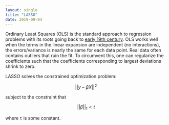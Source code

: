 ```yaml
---
layout: single
title: "LASSO"
date: 2019-09-04
---
```


Ordinary Least Squares (OLS) is the standard approach to regression problems with its roots going back to [early 19th century](https://en.wikipedia.org/wiki/Least_squares). OLS works well when the terms in the linear expansion are independent (no interactions), the errors/variance is nearly the same for each data point. Real data often contains outliers that ruin the fit. To circumvent this, one can regularize the coefficients such that the coefficients corresponding to largest deviations shrink to zero.

LASSO solves the constrained optimization problem:

$$||y - \beta X||^2$$

subject to the constraint that

$$||\beta||_1 < t$$

where `t` is some constant.  
